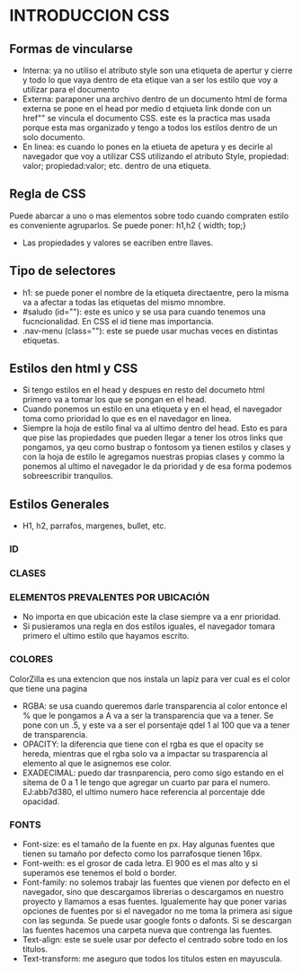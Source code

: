 # INTRODUCCION CSS

## Formas de vincularse

- Interna: ya no utiliso el atributo style son una etiqueta de apertur y cierre y todo lo que  vaya dentro de eta etique van a ser los estilo que voy a utilizar para el documento
- Externa: paraponer una archivo dentro de un documento html de forma externa se pone en el head por medio d etqiueta link donde con un href"" se vincula el documento CSS. este es la practica mas usada porque esta mas organizado y tengo a todos los estilos dentro de un solo documento.
- En linea: es cuando lo pones en la etiueta de apetura y es decirle al navegador que voy a utilizar CSS utilizando el atributo Style, propiedad: valor; propiedad:valor; etc. dentro de una etiqueta. 

## Regla de CSS

Puede abarcar a uno o mas elementos sobre todo cuando compraten estilo es conveniente agruparlos.
Se puede poner:
h1,h2 {
    width;
    top;}

- Las propiedades y valores se eacriben entre llaves.

## Tipo de selectores

- h1: se puede poner el nombre de la etiqueta directaentre, pero la misma va a afectar a todas las etiquetas del mismo mnombre.
- #saludo (id=""): este es unico y se usa para cuando tenemos una fucncionalidad. En CSS el id tiene mas importancia.
- .nav-menu (class=""): este se puede usar muchas veces en distintas etiquetas.

## Estilos den html y CSS

- Si tengo estilos en el head y despues en resto del documeto html primero va a tomar los que se pongan en el head.
- Cuando ponemos un estilo en una etiqueta y en el head, el navegador toma como prioridad lo que es en el navedagor en linea.
- Siempre la hoja de estilo final va al ultimo dentro del head. Esto es para que pise las propiedades que pueden llegar a tener los otros links que pongamos, ya qeu como bustrap o fontosom ya tienen estilos y clases y con la hoja de estilo  le agregamos nuestras propias clases y commo la ponemos al ultimo el navegador le da prioridad y de esa forma podemos sobreescribir tranquilos.

## Estilos Generales

- H1, h2, parrafos, margenes, bullet, etc.

### ID

### CLASES



### ELEMENTOS PREVALENTES POR UBICACIÓN

- No importa en que ubicación este la clase siempre va a enr prioridad.
- Si pusieramos una regla  en dos estilos iguales, el navegador tomara  primero el ultimo estilo que hayamos escrito.

### COLORES 
ColorZilla es una extencion que nos instala un lapiz para ver cual es el color que tiene una pagina

- RGBA: se usa cuando queremos darle transparencia al color entonce el % que le pongamos a A va a ser la transparencia que va a tener. Se pone con un .5, y este va a ser el porsentaje qdel 1 al 100 que va a tener de transparencia.
- OPACITY: la diferencia que tiene con el rgba es que el opacity se hereda, mientras que el rgba solo va a impactar su trasparencia al elemento al que le asignemos ese color.
- EXADECIMAL: puedo dar trasnparencia, pero como sigo estando en el sitema de 0 a 1 le tengo que agregar un cuarto par para el numero. EJ:abb7d380, el ultimo numero hace referencia al porcentaje dde opacidad.

### FONTS

- Font-size: es el tamaño de la fuente en px. Hay algunas fuentes que tienen su tamaño por defecto como los parrafosque tienen 16px.
- Font-weith: es el grosor de cada letra. El 900 es el mas alto y si superamos ese tenemos el bold o border.
- Font-family: no solemos trabajr las fuentes que vienen por defecto en el navegador, sino que descargamos librerias o descargamos en nuestro proyecto y llamamos a esas fuentes. Igualemente hay que poner varias opciones de fuentes por si el navegador no me toma la primera asi sigue con las segunda. Se puede usar google fonts o dafonts. Si se descargan las fuentes hacemos una carpeta nueva que contrenga las fuentes.
- Text-align: este se suele usar por defecto el centrado sobre todo en los titulos. 
- Text-transform: me aseguro que todos los titulos esten en mayuscula.
